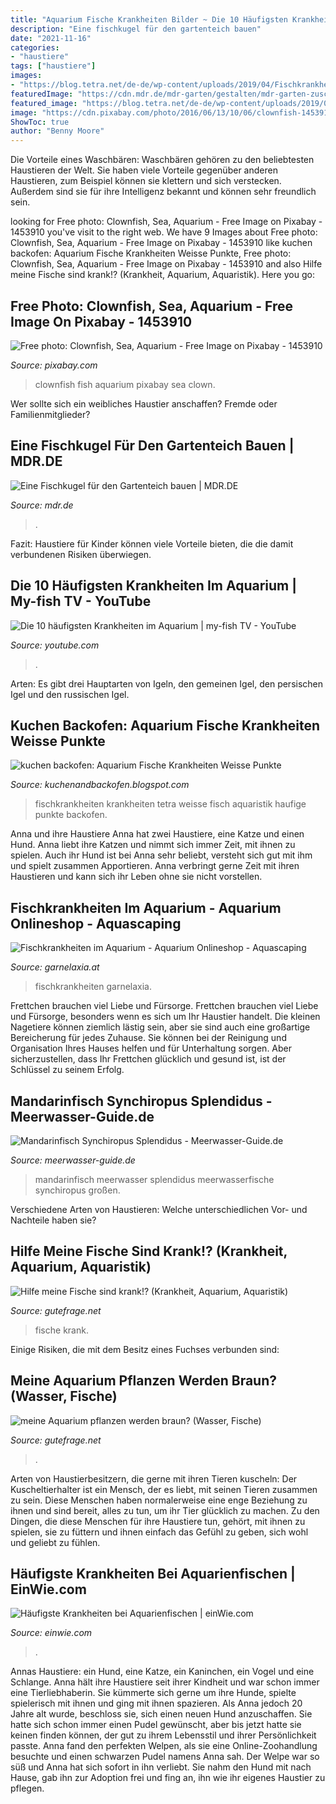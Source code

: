 ```yaml
---
title: "Aquarium Fische Krankheiten Bilder ~ Die 10 Häufigsten Krankheiten Im Aquarium"
description: "Eine fischkugel für den gartenteich bauen"
date: "2021-11-16"
categories:
- "haustiere"
tags: ["haustiere"]
images:
- "https://blog.tetra.net/de-de/wp-content/uploads/2019/04/Fischkrankheiten.jpg"
featuredImage: "https://cdn.mdr.de/mdr-garten/gestalten/mdr-garten-zuschauerbilder-teich-aquarium-fische-114_v-variantBig1xN_zc-b57f8314.jpg?version=23897"
featured_image: "https://blog.tetra.net/de-de/wp-content/uploads/2019/04/Fischkrankheiten.jpg"
image: "https://cdn.pixabay.com/photo/2016/06/13/10/06/clownfish-1453910_640.jpg"
ShowToc: true
author: "Benny Moore"
---
```



Die Vorteile eines Waschbären:
Waschbären gehören zu den beliebtesten Haustieren der Welt. Sie haben viele Vorteile gegenüber anderen Haustieren, zum Beispiel können sie klettern und sich verstecken. Außerdem sind sie für ihre Intelligenz bekannt und können sehr freundlich sein.

	

		
looking for Free photo: Clownfish, Sea, Aquarium - Free Image on Pixabay - 1453910 you've visit to the right web. We have 9 Images about Free photo: Clownfish, Sea, Aquarium - Free Image on Pixabay - 1453910 like kuchen backofen: Aquarium Fische Krankheiten Weisse Punkte, Free photo: Clownfish, Sea, Aquarium - Free Image on Pixabay - 1453910 and also Hilfe meine Fische sind krank!? (Krankheit, Aquarium, Aquaristik). Here you go:
		
    
## Free Photo: Clownfish, Sea, Aquarium - Free Image On Pixabay - 1453910

<img loading=lazy src="https://cdn.pixabay.com/photo/2016/06/13/10/06/clownfish-1453910_640.jpg" onerror="this.onerror=null;this.src='https://tse2.mm.bing.net/th?id=OIP.7dYrjx4-XBj9M0VYXCii9wHaFS&amp;pid=15.1';" alt="Free photo: Clownfish, Sea, Aquarium - Free Image on Pixabay - 1453910">

_Source: pixabay.com_

>clownfish fish aquarium pixabay sea clown. 

	

Wer sollte sich ein weibliches Haustier anschaffen? Fremde oder Familienmitglieder?

    
## Eine Fischkugel Für Den Gartenteich Bauen | MDR.DE

<img loading=lazy src="https://cdn.mdr.de/mdr-garten/gestalten/mdr-garten-zuschauerbilder-teich-aquarium-fische-114_v-variantBig1xN_zc-b57f8314.jpg?version=23897" onerror="this.onerror=null;this.src='https://tse3.mm.bing.net/th?id=OIP.MBzm1EKQXNfH6zNN8JfPrwHaJ7&amp;pid=15.1';" alt="Eine Fischkugel für den Gartenteich bauen | MDR.DE">

_Source: mdr.de_

>. 

	

Fazit: Haustiere für Kinder können viele Vorteile bieten, die die damit verbundenen Risiken überwiegen.

    
## Die 10 Häufigsten Krankheiten Im Aquarium | My-fish TV - YouTube

<img loading=lazy src="https://i.ytimg.com/vi/CppKPCevanw/maxresdefault.jpg" onerror="this.onerror=null;this.src='https://tse3.mm.bing.net/th?id=OIP.rk09C85XXgM2fwAVPrTPyAHaEK&amp;pid=15.1';" alt="Die 10 häufigsten Krankheiten im Aquarium | my-fish TV - YouTube">

_Source: youtube.com_

>. 

	

Arten: Es gibt drei Hauptarten von Igeln, den gemeinen Igel, den persischen Igel und den russischen Igel.

    
## Kuchen Backofen: Aquarium Fische Krankheiten Weisse Punkte

<img loading=lazy src="https://blog.tetra.net/de-de/wp-content/uploads/2019/04/Fischkrankheiten.jpg" onerror="this.onerror=null;this.src='https://tse2.mm.bing.net/th?id=OIP.Ccjy1EMj3EQ1HbRU9r8EvAHaE8&amp;pid=15.1';" alt="kuchen backofen: Aquarium Fische Krankheiten Weisse Punkte">

_Source: kuchenandbackofen.blogspot.com_

>fischkrankheiten krankheiten tetra weisse fisch aquaristik haufige punkte backofen. 

	

Anna und ihre Haustiere
Anna hat zwei Haustiere, eine Katze und einen Hund. Anna liebt ihre Katzen und nimmt sich immer Zeit, mit ihnen zu spielen. Auch ihr Hund ist bei Anna sehr beliebt, versteht sich gut mit ihm und spielt zusammen Apportieren. Anna verbringt gerne Zeit mit ihren Haustieren und kann sich ihr Leben ohne sie nicht vorstellen.

    
## Fischkrankheiten Im Aquarium - Aquarium Onlineshop - Aquascaping

<img loading=lazy src="https://www.garnelaxia.at/WebRoot/Store2/Shops/es10563248/56BD/EE14/2E9B/0292/50B3/50ED/8965/34BD/Fischkrankheiten_im_Aquarium_ml.png" onerror="this.onerror=null;this.src='https://tse2.mm.bing.net/th?id=OIP.ptA1LaiMNhC3yz-rWc2V4AAAAA&amp;pid=15.1';" alt="Fischkrankheiten im Aquarium - Aquarium Onlineshop - Aquascaping">

_Source: garnelaxia.at_

>fischkrankheiten garnelaxia. 

	

Frettchen brauchen viel Liebe und Fürsorge.
Frettchen brauchen viel Liebe und Fürsorge, besonders wenn es sich um Ihr Haustier handelt. Die kleinen Nagetiere können ziemlich lästig sein, aber sie sind auch eine großartige Bereicherung für jedes Zuhause. Sie können bei der Reinigung und Organisation Ihres Hauses helfen und für Unterhaltung sorgen. Aber sicherzustellen, dass Ihr Frettchen glücklich und gesund ist, ist der Schlüssel zu seinem Erfolg.

    
## Mandarinfisch Synchiropus Splendidus - Meerwasser-Guide.de

<img loading=lazy src="http://www.meerwasser-guide.de/wp-content/uploads/2020/08/Mandarinfisch-snyhiropus-splendidus-1024x768.jpg" onerror="this.onerror=null;this.src='https://tse1.mm.bing.net/th?id=OIP.8Q6xZt0BDmDt2EGD2AWkDAHaFj&amp;pid=15.1';" alt="Mandarinfisch Synchiropus Splendidus - Meerwasser-Guide.de">

_Source: meerwasser-guide.de_

>mandarinfisch meerwasser splendidus meerwasserfische synchiropus großen. 

	

Verschiedene Arten von Haustieren: Welche unterschiedlichen Vor- und Nachteile haben sie?

    
## Hilfe Meine Fische Sind Krank!? (Krankheit, Aquarium, Aquaristik)

<img loading=lazy src="https://images.gutefrage.net/media/fragen/bilder/hilfe-meine-fische-sind-krank/1_full.jpg?v=1449089188000" onerror="this.onerror=null;this.src='https://tse1.mm.bing.net/th?id=OIP.RVyt-eNe0KWBIYD-PJHrRQHaHa&amp;pid=15.1';" alt="Hilfe meine Fische sind krank!? (Krankheit, Aquarium, Aquaristik)">

_Source: gutefrage.net_

>fische krank. 

	

Einige Risiken, die mit dem Besitz eines Fuchses verbunden sind:

    
## Meine Aquarium Pflanzen Werden Braun? (Wasser, Fische)

<img loading=lazy src="https://images.gutefrage.net/media/fragen/bilder/meine-aquarium-pflanzen-werden-braun/0_original.jpg?v=1539970637000" onerror="this.onerror=null;this.src='https://tse1.mm.bing.net/th?id=OIP.7y7joU7T8gQlGEmzQ4ofDAHaEK&amp;pid=15.1';" alt="meine Aquarium pflanzen werden braun? (Wasser, Fische)">

_Source: gutefrage.net_

>. 

	

Arten von Haustierbesitzern, die gerne mit ihren Tieren kuscheln:
Der Kuscheltierhalter ist ein Mensch, der es liebt, mit seinen Tieren zusammen zu sein. Diese Menschen haben normalerweise eine enge Beziehung zu ihnen und sind bereit, alles zu tun, um ihr Tier glücklich zu machen. Zu den Dingen, die diese Menschen für ihre Haustiere tun, gehört, mit ihnen zu spielen, sie zu füttern und ihnen einfach das Gefühl zu geben, sich wohl und geliebt zu fühlen.

    
## Häufigste Krankheiten Bei Aquarienfischen | EinWie.com

<img loading=lazy src="https://einwie.com/wp-content/uploads/2018/05/img_34814_apa_262820_600.jpg" onerror="this.onerror=null;this.src='https://tse4.mm.bing.net/th?id=OIP.wCovD_lyUA8fvdKv8VlnFQAAAA&amp;pid=15.1';" alt="Häufigste Krankheiten bei Aquarienfischen | einWie.com">

_Source: einwie.com_

>. 

	

Annas Haustiere: ein Hund, eine Katze, ein Kaninchen, ein Vogel und eine Schlange.
Anna hält ihre Haustiere seit ihrer Kindheit und war schon immer eine Tierliebhaberin. Sie kümmerte sich gerne um ihre Hunde, spielte spielerisch mit ihnen und ging mit ihnen spazieren. Als Anna jedoch 20 Jahre alt wurde, beschloss sie, sich einen neuen Hund anzuschaffen. Sie hatte sich schon immer einen Pudel gewünscht, aber bis jetzt hatte sie keinen finden können, der gut zu ihrem Lebensstil und ihrer Persönlichkeit passte. Anna fand den perfekten Welpen, als sie eine Online-Zoohandlung besuchte und einen schwarzen Pudel namens Anna sah. Der Welpe war so süß und Anna hat sich sofort in ihn verliebt. Sie nahm den Hund mit nach Hause, gab ihn zur Adoption frei und fing an, ihn wie ihr eigenes Haustier zu pflegen.

